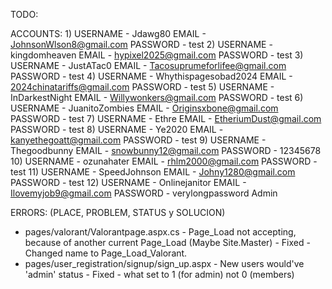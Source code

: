 TODO:

ACCOUNTS:
1)
USERNAME - Jdawg80
EMAIL - JohnsonWlson8@gmail.com
PASSWORD - test
2)
USERNAME - kingdomheaven
EMAIL - hypixel2025@gmail.com
PASSWORD - test
3)
USERNAME - JustATac0
EMAIL - Tacosuprumeforlifee@gmail.com
PASSWORD - test
4)
USERNAME - Whythispagesobad2024
EMAIL - 2024chinatariffs@gmail.com
PASSWORD - test
5)
USERNAME - InDarkestNight
EMAIL - Willywonkers@gmail.com
PASSWORD - test
6)
USERNAME - JuanitoZombies
EMAIL - Originsxbone@gmail.com
PASSWORD - test
7)
USERNAME - Ethre
EMAIL - EtheriumDust@gmail.com
PASSWORD - test
8)
USERNAME - Ye2020
EMAIL - kanyethegoatt@gmail.com
PASSWORD - test
9)
USERNAME - Thegoodbunny
EMAIL - snowbunny12@gmail.com
PASSWORD - 12345678
10)
USERNAME - ozunahater
EMAIL - rhlm2000@gmail.com
PASSWORD - test
11)
USERNAME - SpeedJohnson
EMAIL - Johny1280@gmail.com
PASSWORD - test
12)
USERNAME - Onlinejanitor
EMAIL - Ilovemyjob9@gmail.com
PASSWORD - verylongpassword
Admin

ERRORS: (PLACE, PROBLEM, STATUS y SOLUCION)
- pages/valorant/Valorantpage.aspx.cs - Page_Load not accepting, because of another current Page_Load (Maybe Site.Master) - Fixed - Changed name to Page_Load_Valorant.
- pages/user_registration/signup/sign_up.aspx - New users would've 'admin' status - Fixed - what set to 1 (for admin) not 0 (members)
